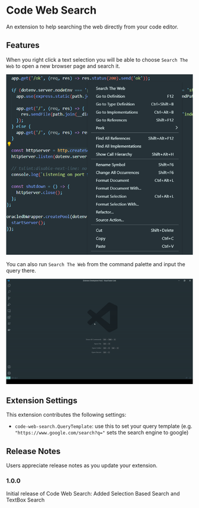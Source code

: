 # Code Web Search

An extension to help searching the web directly from your code editor.

## Features
When you right click a text selection you will be able to choose `Search The Web` to open a new browser page and search it.

![Selection Based Search](images/selection-based-search.png)

You can also run `Search The Web` from the command palette and input the query there.

![TextBox Search](images/textbox-search.gif)

## Extension Settings

This extension contributes the following settings:

* `code-web-search.QueryTemplate`: use this to set your query template (e.g. `"https://www.google.com/search?q="` sets the search engine to google)

## Release Notes

Users appreciate release notes as you update your extension.

### 1.0.0

Initial release of Code Web Search: Added Selection Based Search and TextBox Search
